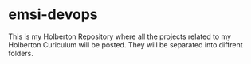# emsi-devops

  This is my Holberton Repository where all the projects related to my Holberton Curiculum will be posted.
  They will be separated into diffrent folders.
